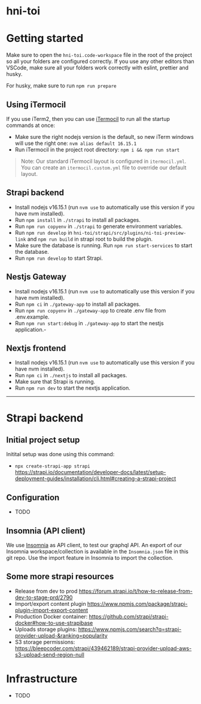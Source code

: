 # hni-toi

# Getting started

Make sure to open the `hni-toi.code-workspace` file in the root of the project so all your folders are configured correctly.
If you use any other editors than VSCode, make sure all your folders work correctly with eslint, prettier and husky.

For husky, make sure to run `npm run prepare`

## Using iTermocil

If you use iTerm2, then you can use [iTermocil](https://github.com/TomAnthony/itermocil) to run all the startup commands at once:

- Make sure the right nodejs version is the default, so new iTerm windows will use the right one: `nvm alias default 16.15.1`
- Run iTermocil in the project root directory: `npm i && npm run start`

> Note: Our standard iTermocil layout is configured in `itermocil.yml`. You can create an `itermocil.custom.yml` file to override our default layout.

## Strapi backend

- Install nodejs v16.15.1 (run `nvm use` to automatically use this version if you have nvm installed).
- Run `npm install` in `./strapi` to install all packages.
- Run `npm run copyenv` in `./strapi` to generate environment variables.
- Run `npm run develop` in `hni-toi/strapi/src/plugins/ni-toi-preview-link` and `npm run build` in strapi root to build the plugin.
- Make sure the database is running. Run `npm run start-services` to start the database.
- Run `npm run develop` to start Strapi.

## Nestjs Gateway

- Install nodejs v16.15.1 (run `nvm use` to automatically use this version if you have nvm installed).
- Run `npm ci` in `./gateway-app` to install all packages.
- Run `npm run copyenv` in `./gateway-app` to create .env file from .env.example.
- Run `npm run start:debug` in `./gateway-app` to start the nestjs application.-

## Nextjs frontend

- Install nodejs v16.15.1 (run `nvm use` to automatically use this version if you have nvm installed).
- Run `npm ci` in `./nextjs` to install all packages.
- Make sure that Strapi is running.
- Run `npm run dev` to start the nextjs application.

---

# Strapi backend

## Initial project setup

Initital setup was done using this command:

- `npx create-strapi-app strapi` https://strapi.io/documentation/developer-docs/latest/setup-deployment-guides/installation/cli.html#creating-a-strapi-project

## Configuration

- TODO

## Insomnia (API client)

We use [Insomnia](https://insomnia.rest/) as API client, to test our graphql API. An export of our Insomnia workspace/collection is available in the `Insomnia.json` file in this git repo. Use the import feature in Insomnia to import the collection.

## Some more strapi resources

- Release from dev to prod https://forum.strapi.io/t/how-to-release-from-dev-to-stage-prd/2790
- Import/export content plugin https://www.npmjs.com/package/strapi-plugin-import-export-content
- Production Docker container: https://github.com/strapi/strapi-docker#how-to-use-strapibase
- Uploads storage plugins: https://www.npmjs.com/search?q=strapi-provider-upload-&ranking=popularity
- S3 storage permissions: https://bleepcoder.com/strapi/439462189/strapi-provider-upload-aws-s3-upload-send-region-null

# Infrastructure

- TODO
